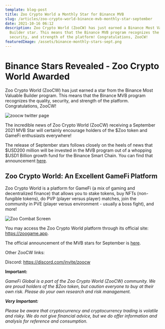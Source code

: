 ```yaml
---
template: blog-post
title: Zoo Crypto World a Monthly Star for Binance MVB
slug: /articles/zoo-crypto-world-binance-mvb-monthly-star-september
date: 2021-10-16 06:12
description: Zoo Crypto World (ZooCW) has just earned a Binance Most Valuable
  Builder star. This means that the Binance MVB program recognizes the quality,
  security, and strength of the platform! Congratulations, ZooCW!
featuredImage: /assets/binance-monthly-stars-sept.png
---
```

# Binance Stars Revealed - Zoo Crypto World Awarded

Zoo Crypto World (ZooCW) has just earned a star from the Binance Most Valuable Builder program. This means that the Binance MVB program recognizes the quality, security, and strength of the platform. Congratulations, ZooCW!

![zoocw twitter page](/assets/zoocw.png "Follow ZooCW on Twitter: @zoogamepro")

The incredible news of Zoo Crypto World (ZooCW) receiving a September 2021 MVB Star will certainly encourage holders of the $Zoo token and GameFi enthusiasts everywhere! 

The release of September stars follows closely on the heels of news that $USD200 million will be invested in the MVB program out of a whopping $USD1 Billion growth fund for the Binance Smart Chain. You can find that announcement [here](https://www.binance.org/en/blog/binance-launches-one-billion-binance-smart-chain-fund-to-reach-one-billion-crypto-users/).

## Zoo Crypto World: An Excellent GameFi Platform

Zoo Crypto World is a platform for GameFi (a mix of gaming and decentralized finance) that allows you to stake tokens, buy NFTs (non-fungible tokens), do PVP (player versus player) matches, join the community in PVE (player versus environment - usually a boss fight), and more!

![Zoo Combat Screen](/assets/combatscreenzoo.png "The Combat Screen of ZooCW Player Versus Environment")

You may access the Zoo Crypto World platform through its official site: <https://zoogame.app>.

The official announcement of the MVB stars for September is [here](https://www.binance.org/en/blog/mvbiii-september-monthly-stars/).

Other ZooCW links:

Discord: <https://discord.com/invite/zoocw>

**Important:** 

*GameFi Global is a part of the Zoo Crypto World (ZooCW) community. We are proud holders of the $Zoo token, but caution everyone to buy at their own risk. Please do your own research and risk management.*

***Very Important:***

*Please be aware that cryptocurrency and cryptocurrency trading is volatile and risky. We do not give financial advice, but we do offer information and analysis for reference and consumption.*